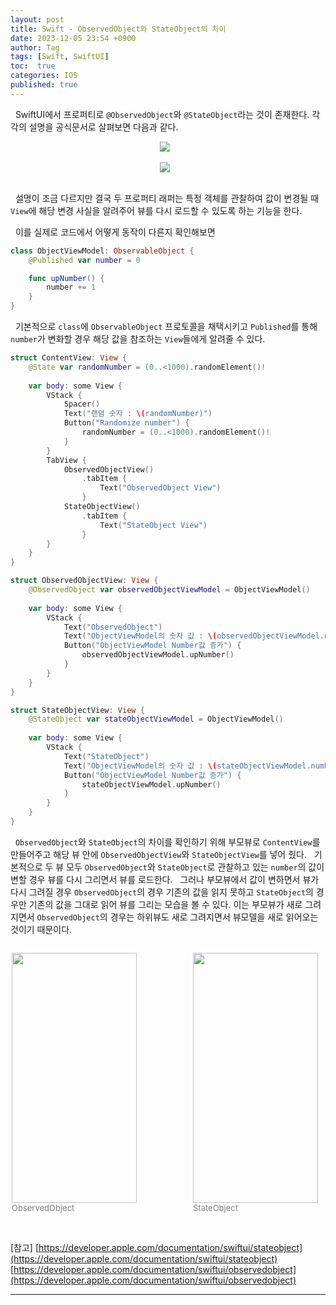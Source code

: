 ```yaml
---
layout: post
title: Swift - ObservedObject와 StateObject의 차이
date: 2023-12-05 23:54 +0900
author: Tag
tags: [Swift, SwiftUI]
toc:  true
categories: IOS
published: true
---
```

&nbsp; SwiftUI에서 프로퍼티로 `@ObservedObject`와 `@StateObject`라는 것이 존재한다. 각각의 설명을 공식문서로 살펴보면 다음과 같다.

<div style="display: flex; justify-content: center; align-items: center;">
  <img src="https://onedrive.live.com/embed?resid=1C2ED43779C10D71%21346&authkey=%21AP2uFkd3C3XM5OU&width=897&height=296" width="max" height="max" style="margin-right: 10px;">
</div>

<br>

<div style="display: flex; justify-content: center; align-items: center;">
  <img src="https://onedrive.live.com/embed?resid=1C2ED43779C10D71%21348&authkey=%21AFGY95iKaI__g1I&width=899&height=272" width="max" height="max" style="margin-right: 10px;">
</div>

<br>

&nbsp; 설명이 조금 다르지만 결국 두 프로퍼티 래퍼는 특정 객체를 관찰하여 값이 변경될 때 `View`에 해당 변경 사실을 알려주어 뷰를 다시 로드할 수 있도록 하는 기능을 한다.

&nbsp; 이를 실제로 코드에서 어떻게 동작이 다른지 확인해보면

```swift
class ObjectViewModel: ObservableObject {
    @Published var number = 0

    func upNumber() {
        number += 1
    }
}
```

&nbsp; 기본적으로 `class`에 `ObservableObject` 프로토콜을 채택시키고 `Published`를 통해 `number`가 변화할 경우 해당 값을 참조하는 `View`들에게 알려줄 수 있다.

```swift
struct ContentView: View {
    @State var randomNumber = (0..<1000).randomElement()!
    
    var body: some View {
        VStack {
            Spacer()
            Text("랜덤 숫자 : \(randomNumber)")
            Button("Randomize number") {
                randomNumber = (0..<1000).randomElement()!
            }
        }
        TabView {
            ObservedObjectView()
                .tabItem {
                    Text("ObservedObject View")
                }
            StateObjectView()
                .tabItem {
                    Text("StateObject View")
                }
        }
    }
}

struct ObservedObjectView: View {
    @ObservedObject var observedObjectViewModel = ObjectViewModel()
    
    var body: some View {
        VStack {
            Text("ObservedObject")
            Text("ObjectViewModel의 숫자 값 : \(observedObjectViewModel.number)")
            Button("ObjectViewModel Number값 증가") {
                observedObjectViewModel.upNumber()
            }
        }
    }
}

struct StateObjectView: View {
    @StateObject var stateObjectViewModel = ObjectViewModel()
    
    var body: some View {
        VStack {
            Text("StateObject")
            Text("ObjectViewModel의 숫자 값 : \(stateObjectViewModel.number)")
            Button("ObjectViewModel Number값 증가") {
                stateObjectViewModel.upNumber()
            }
        }
    }
}
```

&nbsp; `ObservedObject`와 `StateObject`의 차이를 확인하기 위해 부모뷰로 `ContentView`를 만들어주고 해당 뷰 안에 `ObservedObjectView`와 `StateObjectView`를 넣어 줬다.
&nbsp; 기본적으로 두 뷰 모두 `ObservedObject`와 `StateObject`로 관찰하고 있는 `number`의 값이 변할 경우 뷰를 다시 그리면서 뷰를 로드한다.
&nbsp; 그러나 부모뷰에서 값이 변하면서 뷰가 다시 그려질 경우 `ObservedObject`의 경우 기존의 값을 읽지 못하고 `StateObject`의 경우만 기존의 값을 그대로 읽어 뷰를 그리는 모습을 볼 수 있다. 이는 부모뷰가 새로 그려지면서 `ObservedObject`의 경우는 하위뷰도 새로 그려지면서 뷰모델을 새로 읽어오는 것이기 때문이다.

<div style="display: flex; justify-content: center; align-items: center;">
<figure>
<img src="https://onedrive.live.com/embed?resid=1C2ED43779C10D71%21351&authkey=%21AIIfosZOjHCV1Hk&width=498&height=1080" width="200" height="400" style="margin-right: 10px;">
<figcaption><font size="2em" color="gray"> ObservedObject </font></figcaption>
</figure>

<figure>
<img src="https://onedrive.live.com/embed?resid=1C2ED43779C10D71%21352&authkey=%21AAnCtV67KXXboXw&width=498&height=1080" width="200" height="400" style="margin-right: 10px;">
<figcaption><font size="2em" color="gray"> StateObject </font></figcaption>
</figure>
</div>

<br>

[참고]
[https://developer.apple.com/documentation/swiftui/stateobject](https://developer.apple.com/documentation/swiftui/stateobject)
[https://developer.apple.com/documentation/swiftui/observedobject](https://developer.apple.com/documentation/swiftui/observedobject)

-----
